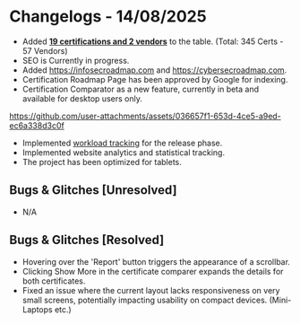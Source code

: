 # Changelogs - 14/08/2025
- Added <b><ins>19 certifications and 2 vendors</ins></b> to the table. (Total: 345 Certs - 57 Vendors)
- SEO is Currently in progress.
- Added https://infosecroadmap.com and https://cybersecroadmap.com.
- Certification Roadmap Page has been approved by Google for indexing.
- Certification Comparator as a new feature, currently in beta and available for desktop users only.

https://github.com/user-attachments/assets/036657f1-653d-4ce5-a9ed-ec6a338d3c0f

- Implemented [workload tracking](https://github.com/Dragkob/Security-Certification-Roadmap) for the release phase.
- Implemented website analytics and statistical tracking.
- The project has been optimized for tablets.

## Bugs & Glitches [Unresolved]
- N/A

## Bugs & Glitches [Resolved]
- Hovering over the 'Report' button triggers the appearance of a scrollbar.
- Clicking Show More in the certificate comparer expands the details for both certificates.
- Fixed an issue where the current layout lacks responsiveness on very small screens, potentially impacting usability on compact devices. (Mini-Laptops etc.)
